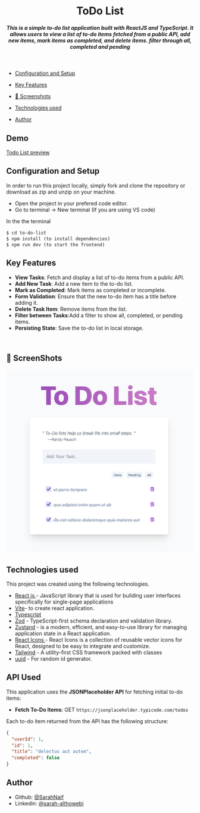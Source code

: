 <H1 align ="center" > ToDo List  </h1>
<h5  align ="center"> 
This is a simple to-do list application built with <strong> ReactJS</strong> and <strong>TypeScript</strong>. It allows users to view a list of to-do items fetched from a public API, add new items, mark items as completed, and delete items. filter through all, completed and pending </h5>
<br/>

  * [Configuration and Setup](#configuration-and-setup)
  * [Key Features](#key-features)
  * [📸 Screenshots](#screenshots)
  * [Technologies used](#technologies-used)
  
  * [Author](#author)

## Demo 
[Todo List preview](https://to-do-list-phif.vercel.app/)

## Configuration and Setup

In order to run this project locally, simply fork and clone the repository or download as zip and unzip on your machine.

- Open the project in your prefered code editor.
- Go to terminal -> New terminal (If you are using VS code)

In the the terminal

```
$ cd to-do-list
$ npm install (to install dependencies)
$ npm run dev (to start the frontend)
```

##  Key Features

- **View Tasks**: Fetch and display a list of to-do items from a public API.
- **Add New Task**: Add a new item to the to-do list.
- **Mark as Completed**: Mark items as completed or incomplete.
- **Form Validation**: Ensure that the new to-do item has a title before adding it.
- **Delete Task Item**: Remove items from the list.
- **Filter between Tasks**:Add a filter to show all, completed, or pending items.
- **Persisting State**: Save the to-do list in local storage.

<br/>

## 📸 ScreenShots

![Project preview](images/image-3.png)

##  Technologies used

This project was created using the following technologies.


- [React js ](https://www.npmjs.com/package/react) - JavaScript library that is used for building user interfaces specifically for single-page applications
- [Vite]()-  to create react application.
- [Typescript](https://www.typescriptlang.org/)
- [Zod](https://zod.dev/) - TypeScript-first schema declaration and validation library.
- [Zustand](https://redux-toolkit.js.org/) - is a modern, efficient, and easy-to-use library for managing application state in a React application.
- [React Icons ](https://react-icons.github.io/react-icons/) - React Icons is a collection of reusable vector icons for React, designed to be easy to integrate and customize.  
- [Tailwind](https://tailwindcss.com/) - A utility-first CSS framework packed with classes
- [uuid](https://www.npmjs.com/package/uuid) - For random id generator.
 
## API Used
This application uses the **JSONPlaceholder API** for fetching initial to-do items:

- **Fetch To-Do Items**: GET `https://jsonplaceholder.typicode.com/todos`
  
Each to-do item returned from the API has the following structure:
```json
{
  "userId": 1,
  "id": 1,
  "title": "delectus aut autem",
  "completed": false
}
```

## Author

- Github: [@SarahNaif](https://github.com/SarahNaif)
- Linkedin: [@sarah-althowebi](https://www.linkedin.com/in/sarah-althowebi/)

